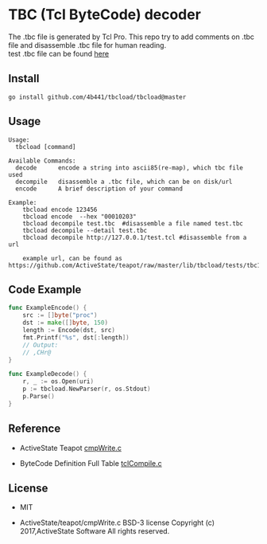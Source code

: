 
# TBC (Tcl ByteCode) decoder

The .tbc file is generated by Tcl Pro. This repo try to add comments on .tbc file and disassemble .tbc file for human reading.  
test  .tbc file can be found [here](https://github.com/ActiveState/teapot/tree/master/lib/tbcload/tests/tbc10)

## Install

``` shell
go install github.com/4b441/tbcload/tbcload@master
```

## Usage

``` shell
Usage:
  tbcload [command]

Available Commands:
  decode      encode a string into ascii85(re-map), which tbc file used
  decompile   disassemble a .tbc file, which can be on disk/url
  encode      A brief description of your command

Example:
    tbcload encode 123456
    tbcload encode  --hex "00010203"
    tbcload decompile test.tbc  #disassemble a file named test.tbc
    tbcload decompile --detail test.tbc
    tbcload decompile http://127.0.0.1/test.tcl #disassemble from a url

    example url, can be found as https://github.com/ActiveState/teapot/raw/master/lib/tbcload/tests/tbc10/proc.tbc
```

## Code Example

``` go
func ExampleEncode() {
    src := []byte("proc")
    dst := make([]byte, 150)
    length := Encode(dst, src)
    fmt.Printf("%s", dst[:length])
    // Output:
    // ,CHr@
}

func ExampleDecode() {
    r, _ := os.Open(uri)
    p := tbcload.NewParser(r, os.Stdout)
    p.Parse()
}

```

## Reference

- ActiveState Teapot [cmpWrite.c](https://github.com/ActiveState/teapot/blob/master/lib/tclcompiler/cmpWrite.c)

- ByteCode Definition Full Table [tclCompile.c](https://github.com/tcltk/tcl/blob/master/generic/tclCompile.c)


## License

- MIT

- ActiveState/teapot/cmpWrite.c BSD-3 license Copyright (c) 2017,ActiveState Software All rights reserved.

